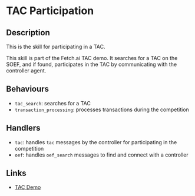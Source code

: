 # TAC Participation

## Description

This is the skill for participating in a TAC.

This skill is part of the Fetch.ai TAC demo. It searches for a TAC on the SOEF, and if found, participates in the TAC by communicating with the controller agent.

## Behaviours

* `tac_search`: searches for a TAC 
* `transaction_processing`: processes transactions during the competition

## Handlers

* `tac`: handles `tac` messages by the controller for participating in the competition
* `oef`: handles `oef_search` messages to find and connect with a controller

## Links

* <a href="https://docs.fetch.ai/aea/tac-skills-contract/" target="_blank">TAC Demo</a>
